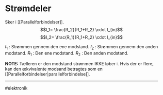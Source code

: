 # Strømdeler
Sker i [[Parallelforbindelser]]. 
$$I_1= \frac{R_2}{R_1+R_2} \cdot I_{in}$$
$$I_2= \frac{R_1}{R_1+R_2} \cdot I_{in}$$

$I_1$ : Strømmen gennem den ene modstand.
$I_2$ : Strømmen gennem den anden modstand.
$R_1$ : Den ene modstand.
$R_2$ : Den anden modstand.

**NOTE:**
Tælleren er den modstand strømmen IKKE løber i. Hvis der er flere, kan den ækvivalente modsand betragtes som en [[Parallelforbindelser|parallelforbindelse]].

---
#elektronik 